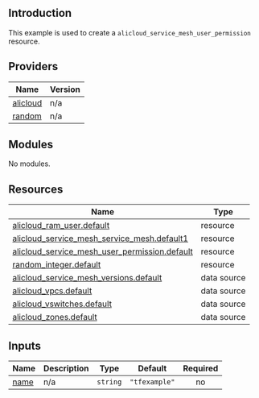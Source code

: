 <!-- BEGIN_TF_DOCS -->
## Introduction

This example is used to create a `alicloud_service_mesh_user_permission` resource.

## Providers

| Name | Version |
|------|---------|
| <a name="provider_alicloud"></a> [alicloud](#provider\_alicloud) | n/a |
| <a name="provider_random"></a> [random](#provider\_random) | n/a |

## Modules

No modules.

## Resources

| Name | Type |
|------|------|
| [alicloud_ram_user.default](https://registry.terraform.io/providers/aliyun/alicloud/latest/docs/resources/ram_user) | resource |
| [alicloud_service_mesh_service_mesh.default1](https://registry.terraform.io/providers/aliyun/alicloud/latest/docs/resources/service_mesh_service_mesh) | resource |
| [alicloud_service_mesh_user_permission.default](https://registry.terraform.io/providers/aliyun/alicloud/latest/docs/resources/service_mesh_user_permission) | resource |
| [random_integer.default](https://registry.terraform.io/providers/hashicorp/random/latest/docs/resources/integer) | resource |
| [alicloud_service_mesh_versions.default](https://registry.terraform.io/providers/aliyun/alicloud/latest/docs/data-sources/service_mesh_versions) | data source |
| [alicloud_vpcs.default](https://registry.terraform.io/providers/aliyun/alicloud/latest/docs/data-sources/vpcs) | data source |
| [alicloud_vswitches.default](https://registry.terraform.io/providers/aliyun/alicloud/latest/docs/data-sources/vswitches) | data source |
| [alicloud_zones.default](https://registry.terraform.io/providers/aliyun/alicloud/latest/docs/data-sources/zones) | data source |

## Inputs

| Name | Description | Type | Default | Required |
|------|-------------|------|---------|:--------:|
| <a name="input_name"></a> [name](#input\_name) | n/a | `string` | `"tfexample"` | no |
<!-- END_TF_DOCS -->    